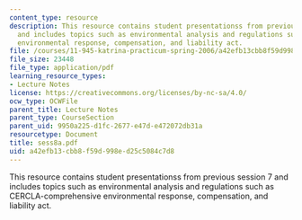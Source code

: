 ```yaml
---
content_type: resource
description: This resource contains student presentationss from previous session 7
  and includes topics such as environmental analysis and regulations such as CERCLA-comprehensive
  environmental response, compensation, and liability act.
file: /courses/11-945-katrina-practicum-spring-2006/a42efb13cbb8f59d998ed25c5084c7d8_sess8a.pdf
file_size: 23448
file_type: application/pdf
learning_resource_types:
- Lecture Notes
license: https://creativecommons.org/licenses/by-nc-sa/4.0/
ocw_type: OCWFile
parent_title: Lecture Notes
parent_type: CourseSection
parent_uid: 9950a225-d1fc-2677-e47d-e472072db31a
resourcetype: Document
title: sess8a.pdf
uid: a42efb13-cbb8-f59d-998e-d25c5084c7d8
---
```

This resource contains student presentationss from previous session 7 and includes topics such as environmental analysis and regulations such as CERCLA-comprehensive environmental response, compensation, and liability act.